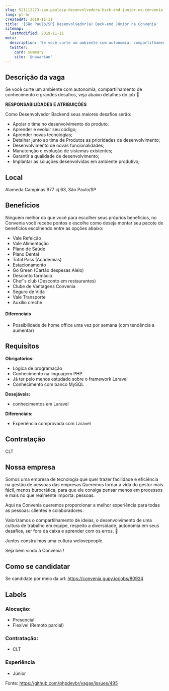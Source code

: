 ```yaml
---
slug: 521112273-sao-paulosp-desenvolvedora-back-end-junior-na-convenia
lang: pt-br
createdAt: 2019-11-11
title: '[São Paulo/SP] Desenvolvedor(a) Back-end Júnior na Convenia'
sitemap:
  lastModified: 2019-11-11
meta:
  description: 'Se você curte um ambiente com autonomia, compartilhamento de conhecimento e grandes desafios, veja abaixo detalhes do job 👀 **RESPONSABILIDADES E ATRIBUIÇÕES** Como Desenvolvedor Backend seus maiores desafios serão: - Apoiar o time no desenvolvimento do produto; - Aprender e evoluir seu código; - Aprender novas tecnologias; - Detalhar junto ao time de Produtos as prioridades de desenvolvimento; - Desenvolvimento de novas funcionalidades; - Manutenção e evolução de sistemas existentes; - Garantir a qualidade de desenvolvimento; - Implantar as soluções desenvolvidas em ambiente produtivo;'
  twitter:
    card: summary
    site: '@nawarian'
---
```


<!--
==================================================
POR FAVOR, SÓ POSTE SE A VAGA FOR PARA DESENVOLVEDOR(A) PHP!

Não faça distinção de gênero no titulo da vaga.

Use: "PHP Developer" ao invés de "Desenvolvedor PHP" \o/

Exemplo: `[São Paulo/SP] PHP Developer na Nome da Empresa`

Evite fugir do padrão, isso só dá trabalho aos administradores,
pois os títulos são padronizados.
==================================================
-->

## Descrição da vaga

Se você curte um ambiente com autonomia, compartilhamento de conhecimento e grandes desafios, veja abaixo detalhes do job 👀

**RESPONSABILIDADES E ATRIBUIÇÕES**

Como Desenvolvedor Backend seus maiores desafios serão:

- Apoiar o time no desenvolvimento do produto;
- Aprender e evoluir seu código;
- Aprender novas tecnologias;
- Detalhar junto ao time de Produtos as prioridades de desenvolvimento;
- Desenvolvimento de novas funcionalidades;
- Manutenção e evolução de sistemas existentes;
- Garantir a qualidade de desenvolvimento;
- Implantar as soluções desenvolvidas em ambiente produtivo;

## Local

Alameda Campinas 977 cj 63, São Paulo/SP

## Benefícios

Ninguém melhor do que você para escolher seus próprios benefícios, no Convenia você recebe pontos e escolhe como deseja montar seu pacote de benefícios escolhendo entre as opções abaixo:

- Vale Refeição
- Vale Alimentação
- Plano de Saúde
- Plano Dental
- Total Pass (Academias)
- Estacionamento
- Go Green (Cartão despesas Alelo)
- Desconto farmácia
- Chef´s club (Desconto em restaurantes)
- Clube de Vantagens Convenia
- Seguro de Vida
- Vale Transporte
- Auxílio creche

#### Diferenciais

- Possibilidade de home office uma vez por semana (com tendência a aumentar)

## Requisitos

**Obrigatórios:**

- Lógica de programação
- Conhecimento na linguagem PHP
- Já ter pelo menos estudado sobre o framework Laravel
- Conhecimento com banco MySQL

**Desejáveis:**
- conhecimentos em Laravel

**Diferenciais:**
- Experiência comprovada com Laravel

## Contratação

CLT

## Nossa empresa

Somos uma empresa de tecnologia que quer trazer facilidade e eficiência na gestão de pessoas das empresas.Queremos tornar a vida do gestor mais fácil, menos burocrática, para que ele consiga pensar menos em processos e mais no que realmente importa: pessoas. 

Aqui na Convenia queremos proporcionar a melhor experiência para todas as pessoas: clientes e colaboradores.

﻿Valorizamos o compartilhamento de ideias, o desenvolvimento de uma cultura de trabalho em equipe, respeito a diversidade, autonomia em seus desafios, ser fora da caixa e aprender com os erros. :muscle:

Juntos construímos uma cultura welovepeople.

Seja bem vindo à Convenia !

## Como se candidatar

Se candidate por meio da url: https://convenia.gupy.io/jobs/80924

## Labels

<!-- Escolha abaixo, apague as que não fizerem sentido: -->
### Alocação:
- Presencial
- Flexível (Remoto parcial)

### Contratação:
- CLT

### Experiência
- Júnior

Fonte: https://github.com/phpdevbr/vagas/issues/495